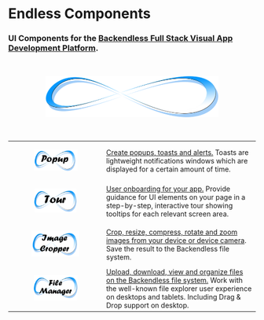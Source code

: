 # Endless Components


### UI Components for the [Backendless Full Stack Visual App Development Platform](https://backendless.com).

<br>

<p align="center">
  <img src="./assets/endlessLogo.png" width="70%"/>
</p>

<br>

| | |
| --- | --- |
| <p align="center"> [ <img src="./EndlessPopup/assets/IconPopup.png" width="50%"/> ](./EndlessPopup/README.md) | [Create popups, toasts and alerts.](./EndlessPopup/README.md) Toasts are lightweight notifications windows which are displayed for a certain amount of time. |
| <p align="center"> [ <img src="./EndlessTour/assets/iconTour.png" width="48%"/> ](./EndlessTour/README.md) | [User onboarding for your app.](./EndlessTour/README.md) Provide guidance for UI elements on your page in a step-by-step, interactive tour showing tooltips for each relevant screen area.  |
| <p align="center"> [ <img src="./EndlessImageCropper/assets/Icon.png" width="54%"/> ](./EndlessImageCropper/README.md) | [Crop, resize, compress, rotate and zoom images from your device or device camera](./EndlessImageCropper/README.md). Save the result to the Backendless file system.  |
| <p align="center"> [ <img src="./EndlessFileManager/assets/IconFilemanager.png" width="50%"/> ](./EndlessFileManager/README.md) | [Upload, download, view and organize files on the Backendless file system.](./EndlessFileManager/README.md) Work with the well-known file explorer user experience on desktops and tablets. Including Drag & Drop support on desktop. |

